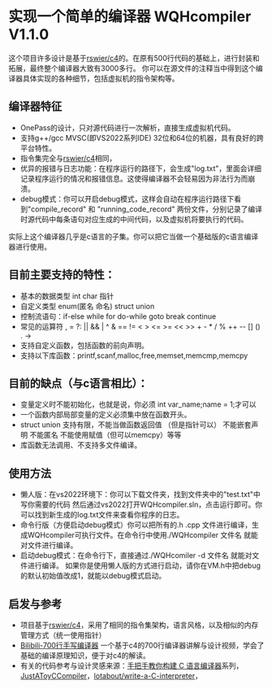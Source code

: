 # 实现一个简单的编译器 WQHcompiler V1.1.0
这个项目许多设计是基于[rswier/c4](https://github.com/rswier/c4)的。在原有500行代码的基础上，进行封装和拓展，最终整个编译器大致有3000多行。
你可以在源文件的注释当中得到这个编译器具体实现的各种细节，包括虚拟机的指令架构等。
## 编译器特征
- OnePass的设计，只对源代码进行一次解析，直接生成虚拟机代码。
- 支持g++/gcc MVSC(即VS2022系列IDE) 32位和64位的机器，具有良好的跨平台特性。
- 指令集完全与[rswier/c4](https://github.com/rswier/c4)相同，
- 优异的报错与日志功能：在程序运行的路径下，会生成"log.txt"，里面会详细记录程序运行的情况和报错信息。这使得编译器不会轻易因为非法行为而崩溃。
- debug模式：你可以开启debug模式，这样会自动在程序运行路径下看到"compile_record" 和 "running_code_record" 两份文件，分别记录了编译时源代码中每条语句对应生成的中间代码，以及虚拟机将要执行的代码。

实际上这个编译器几乎是c语言的子集。你可以把它当做一个基础版的c语言编译器进行使用。
## 目前主要支持的特性：
- 基本的数据类型 int char 指针
- 自定义类型 enum(匿名 命名) struct union
- 控制流语句：if-else while for do-while goto break continue
- 常见的运算符 , = ?: || && | ^ & == != < > <= >= << >> + - * / % ++ -- [] () . ->
- 支持自定义函数，包括函数的前向声明。
- 支持以下库函数：printf,scanf,malloc,free,memset,memcmp,memcpy

## 目前的缺点（与c语言相比）：
- 变量定义时不能初始化，也就是说，你必须 int var_name;name = 1;才可以
- 一个函数内部局部变量的定义必须集中放在函数开头。
- struct union 支持有限，不能当做函数返回值 （但是指针可以） 不能嵌套声明 不能匿名 不能使用赋值（但可以memcpy）等等
- 库函数无法调用、不支持多文件编译。
## 使用方法
- 懒人版：在vs2022环境下：你可以下载文件夹，找到文件夹中的"test.txt"中写你需要的代码  然后通过vs2022打开WQHcompiler.sln，点击运行即可。你可以找到新生成的log.txt文件来查看你程序的日志。
- 命令行版（方便启动debug模式）你可以把所有的.h .cpp 文件进行编译，生成WQHcompiler可执行文件。在命令行中使用./WQHcompiler 文件名     就能对文件进行编译。
- 启动debug模式：在命令行下，直接通过./WQHcomiler -d 文件名   就能对文件进行编译。
    如果你是使用懒人版的方式进行启动，请你在VM.h中把debug的默认初始值改成1，就能以debug模式启动。
## 启发与参考
- 项目基于[rswier/c4](https://github.com/rswier/c4)，采用了相同的指令集架构，语言风格，以及相似的内存管理方式（统一使用指针）
- [Bilibili-700行手写编译器](https://www.bilibili.com/video/BV1Kf4y1V783) 一个基于c4的700行编译器讲解与设计视频，学会了基础的编译原理知识，便于对c4的解读。
- 有关的代码参考与设计灵感来源：[手把手教你构建 C 语言编译器](https://lotabout.me/2015/write-a-C-interpreter-0/)系列，[JustAToyCCompiler](https://github.com/tch0/JustAToyCCompiler)，[lotabout/write-a-C-interpreter](https://github.com/lotabout/write-a-C-interpreter)，
